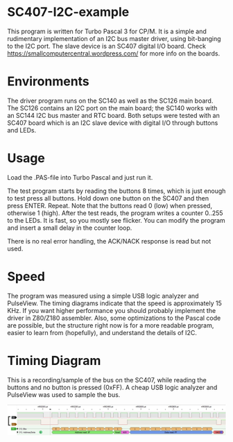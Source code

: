 # SC407-I2C-example
This program is written for Turbo Pascal 3 for CP/M. It is a simple and rudimentary implementation of an I2C bus master driver, using bit-banging to the I2C port.
The slave device is an SC407 digital I/O board. Check https://smallcomputercentral.wordpress.com/ for more info on the boards.

# Environments
The driver program runs on the SC140 as well as the SC126 main board. The SC126 contains an I2C port on the main board; the SC140 works with an SC144 I2C bus master and RTC board.
Both setups were tested with an SC407 board which is an I2C slave device with digital I/O through buttons and LEDs.

# Usage
Load the .PAS-file into Turbo Pascal and just run it.

The test program starts by reading the buttons 8 times, which is just enough to test press all buttons. Hold down one button on the SC407 and then press ENTER. Repeat.
Note that the buttons read 0 (low) when pressed, otherwise 1 (high).
After the test reads, the program writes a counter 0..255 to the LEDs. It is fast, so you mostly see flicker. You can modify the program and insert a small delay in the counter loop.

There is no real error handling, the ACK/NACK response is read but not used.

# Speed
The program was measured using a simple USB logic analyzer and PulseView. The timing diagrams indicate that the speed is approximately 15 KHz.
If you want higher performance you should probably implement the driver in Z80/Z180 assembler. Also, some optimizations to the Pascal code are possible, but
the structure right now is for a more readable program, easier to learn from (hopefully), and understand the details of I2C.

# Timing Diagram
This is a recording/sample of the bus on the SC407, while reading the buttons and no button is pressed (0xFF). A cheap USB logic analyzer and PulseView was used to sample the bus.

![PulseView sample](I2C-sample.jpg)
